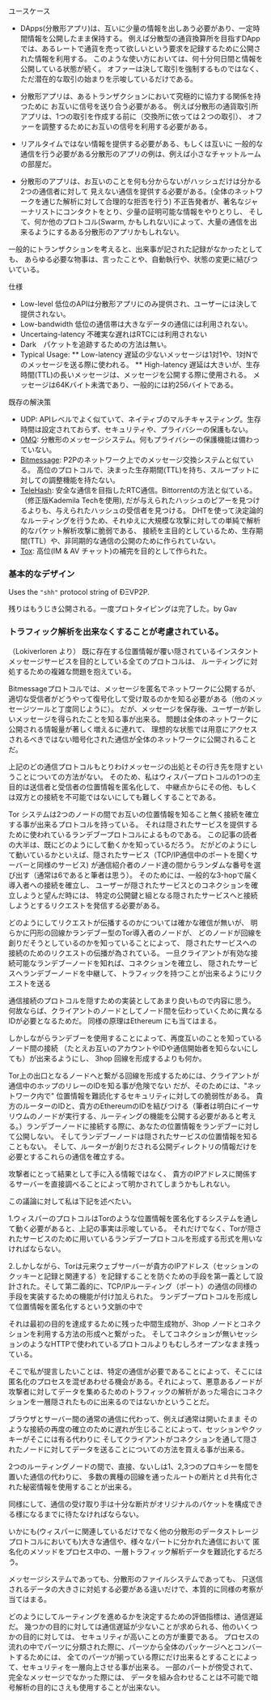 ユースケース

* DApps(分散形アプリ)は、互いに少量の情報を出しあう必要があり、一定時間情報を公開したまま保持する。
例えば分散型の通貨換算所を目指すDAppでは、あるレートで通貨を売って欲しいという要求を記録するために公開された情報を利用する。
このような使い方においては、何十分何日間と情報を公開している状態が続く。
オファーは決して取引を強制するものではなく、ただ潜在的な取引の始まりを示唆しているだけである。

* 分散形アプリは、あるトランザクションにおいて究極的に協力する関係を持つために
お互いに信号を送り合う必要がある。
例えば分散形の通貨取引所アプリは、1つの取引を作成する前に（交換所に依っては２つの取引）、
オファーを調整するためにお互いの信号を利用する必要がある。

* リアルタイムではない情報を提供する必要がある、もしくは互いに
一般的な通信を行う必要がある分散形のアプリの例は、例えば小さなチャットルームの部屋だ。

* 分散形のアプリは、お互いのことを何も分からないがハッシュだけは分かる2つの通信者に対して
見えない通信を提供する必要がある。(全体のネットワークを通じた解析に対して合理的な拒否を行う)
不正告発者が、著名なジャーナリストにコンタクトをとり、少量の証明可能な情報をやりとりし、
そして、何か他のプロトコル(Swarm, かもしれない)によって、大量の通信を出来るようにするある分散形のアプリかもしれない。

一般的にトランザクションを考えると、出来事が記された記録がなかったとしても、
あらゆる必要な物事は、言ったことや、自動執行や、状態の変更に結びついている。

仕様

* Low-level 低位のAPIは分散形アプリにのみ提供され、ユーザーには決して提供されない。
* Low-bandwidth 低位の通信帯は大きなデータの通信には利用されない。
* Uncertaing-latency 不確実な遅れはRTCには利用されない
* Dark　パケットを追跡するための方法は無い。
* Typical Usage:
** Low-latency 遅延の少ないメッセージは1対1や、1対Nでのメッセージを送る際に使われる。
** High-latency 遅延は大きいが、生存時間(TTL)の長いメッセージは、メッセージを公開する際に使用される。
メッセージは64Kバイト未満であり、一般的には約256バイトである。

既存の解決策
* UDP: APIレベルでよく似ていて、ネイティブのマルチキャスティング。生存時間は設定されておらず、セキュリティや、プライバシーの保護もない。
* [0MQ](http://zeromq.org/): 分散形のメッセージシステム。何もプライバシーの保護機能は備わっていない。
* [Bitmessage](https://bitmessage.org/wiki/Main_Page): P2Pのネットワーク上でのメッセージ交換システムと似ている。
高位のプロトコルで、決まった生存期間(TTL)を持ち、スループットに対しての調整機能を持たない。
* [TeleHash](https://github.com/telehash/telehash.org/blob/master/network.md#paths): 安全な通信を目指したRTC通信。Bittorrentの方法と似ている。（修正版Kademila Techを使用),
だが与えられたハッシュのピアーを見つけるよりも、与えられたハッシュの受信者を見つける。
DHTを使って決定論的なルーティングを行うため、それゆえに大規模な攻撃に対しての単純で解析的なパケット解析攻撃に脆弱である、
接続を主目的としているため、生存期間(TTL）や、非同期的な通信の公開のために作られていない。
* [Tox](https://github.com/irungentoo/toxcore/blob/master/docs/updates/DHT.md): 高位(IM & AV チャット)の補完を目的として作られた。

### 基本的なデザイン

Uses the `"shh"` protocol string of ÐΞVP2P.

残りはもうじき公開される。一度プロトタイピングは完了した。by Gav 
### トラフィック解析を出来なくすることが考慮されている。

（Lokiverloren より）
既に存在する位置情報が覆い隠されているインスタントメッセージサービスを目的としている全てのプロトコルは、
ルーティングに対処するための複雑な問題を抱えている。

Bitmessageプロトコルでは、メッセージを匿名でネットワークに公開するが、
適切な受信者がどうやって復号化して受け取るのかを知る必要がある（他のメッセージツールと丁度同じように）。
だが、メッセージを保存後、ユーザーが新しいメッセージを得られたことを知る事が出来る。
問題は全体のネットワークに公開される情報量が著しく増えるに連れて、
理想的な状態では用意にアクセスされるべきではない暗号化された通信が全体のネットワークに公開されることだ。

上記のどの通信プロトコルもとりわけメッセージの出処とその行き先を隠すということについての方法がない。
そのため、私はウィスパープロトコルの1つの主目的は送信者と受信者の位置情報を匿名化して、
中継点からにその他、もしくは双方との接続を不可能ではないにしても難しくすることである。

Tor システムは2つのノードの間でお互いの位置情報を知ること無く接続を確立する事が出来るプロトコルを持っている。
それは隠されたサービスを提供するために使われているランデブープロトコルによるものである。
この記事の読者の大半は、既にどのようにして動くかを知っているだろう。
だがどのようにして動いているかといえば、隠されたサービス（TCP/IP通信中のポートを聞くサーバーと同様のサービス)
が通信紹介者のノード達の間からランダムな番号を選び出す（通常は6であると筆者は思う）。
そのためには、一般的な3-hopで届く導入者への接続を確立し、
ユーザーが隠されたサービスとのコネクションを確立しようと望んだ時には、
特定の公開鍵と組となる隠されたサービスへと接続しようとするリクエストを発信する必要がある。

どのようにしてリクエストが伝播するのかについては確かな確信が無いが、
明らかに円形の回線かランデブー型のTor導入者のノードが、
どのノードが回線を創りだそうとしているのかを知っていることによって、
隠されたサービスへの接続のためのリクエストの伝播が為されている。
一旦クライアントが有効な接続可能なランデブーノードを知れば、コネクションを確立し、
隠されたサービスへランデブーノードを中継して、トラフィックを持つことが出来るようにリクエストを送る

通信接続のプロトコルを隠すための実装としてあまり良いもので内容に思う。
何故ならば、クライアントのノードとしてノード間を伝わっていくために異なるIDが必要となるためだ。
同様の原理はEthereum にも当てはまる。

しかしながらランデブーを使用することによって、再度互いのことを知っているノード間の接続
（たとえお互いのアカウントやIDや通信開始者を知らないにしても）が出来るようにし、
3hop 回線を形成するよりも何か。

Tor上の出口となるノードへと繋がる回線を形成するためには、クライアントが通信中のホップのリレーのIDを知る事が危険でない
だが、そのためには、"ネットワーク内で" 位置情報を難読化するセキュリティに対しての脆弱性がある。
貴方のルーターのIDと、貴方のEthereumのIDを結びつける（筆者は明白にイーサリウムのノードが実行する、ルーティングの機能を公開する必要があると考える。）ランデブーノードに接続する際に、あなたの位置情報をランデブーに対して公開しない。
そしてランデブーノードは隠されたサービスの位置情報を知ることもない。
そして、ルーターが創りだされる公開ディレクトリの情報だけを必要とするこれらの通信を確立する。

攻撃者にとって結果として手に入る情報ではなく、
貴方のIPアドレスに関係するサーバーを直接調べることによって明かされてしまうかもしれない。

この議論に対して私は下記を述べたい。

1.ウィスパーのプロトコルはTorのような位置情報を匿名化するシステムを通して動く必要があると、上記の事実は示唆している。
それだけでなく、Torが隠されたサービスのために用いているランデブープロトコルを形成する形式を用いなければならない。

2.しかしながら、Torは元来ウェブサーバーが貴方のIPアドレス（セッションのクッキーと記録と関連する）を記録することを防ぐための手段を第一義として設計された。そして第二義的に、TCP/IPルーティング（ポート）の通信の同様の手段を実装するための機能が付け加えられた。
ランデブープロトコルを形成して位置情報を匿名化するという文脈の中で

それは最初の目的を達成するために残った中間生成物が、3hop ノードとコネクションを利用する方法の形成へと繋がった。
そしてコネクションが無いセッションのようなHTTPで使われているプロトコルよりもむしろオープンなまま残っている。

そこで私が提言したいことは、特定の通信が必要であることによって、そこには匿名化のプロセスを混ぜあわせる機会がある。それによって、悪意あるノードが攻撃者に対してデータを集めるためのトラフィックの解析があった場合にコネクションを一層隠されたものに出来るのではないかということだ。

ブラウザとサーバー間の通常の通信に代わって、例えば通常は開いたまま
そのような接続の再度の確立のために遅れが生じることによって、セッションやクッキーがそこには有る代わりに
そしてクライアントがコネクションを通して隠されたノードに対してデータを送ることについての方法を買える事が出来る。

2つのルーティングノードの間で、直接、ないしは1、2,3つのプロキシーを間を置いた通信の代わりに、
多数の異種の回線を通ったルートの断片とｄ共有化された秘密情報を使用することが出来る。

同様にして、通信の受け取り手は十分な断片がオリジナルのパケットを構成できる様になるまでに待たなければならない。

いかにも(ウィスパーに関連しているだけでなく他の分散形のデータストレージプロトコルにおいても)大きな通信や、様々なパートに分かれた通信において
匿名化のメソッドをプロセス中の、一層トラフィック解析データを難読化するだろう。

メッセージシステムであっても、分散形のファイルシステムであっても、
只送信されるデータの大きさに対処する必要がある違いだけで、本質的に同様の考察が当てはまる。

どのようにしてルーティングを進めるかを決定するための評価指標は、通信遅延だ。
幾つかの目的に対しては通信遅延が少ないことが求められる、他のいくつかの目的に対しては、
セキュリティが高いことの方が重要である。
プロセスの流れの中でパーツに分類された際に、パーツから全体のパッケージへとコンバートするためには、
全てのパーツが揃っている際にだけ出来るとすることによって、セキュリティを一層向上させる事が出来る。
一部のパートが傍受されて、完全なメッセージでなかった際には、
データを組み合わせることは不可能で暗号解析の目的にさえも使用することが出来ない。